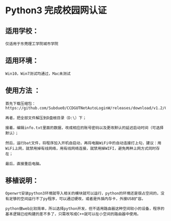 Python3 完成校园网认证
=====================


适用学校：<br>
---------------------
    仅适用于东莞理工学院城市学院
适用环境：<br>
---------------------
    Win10，Win7测试均通过，Mac未测试
使用方法 ：<br>
--------------------
    首先下载压缩包：https://github.com/Subdue0/CCDGUTNetAutoLoginW/releases/download/v1.2/CCDGUTAutoLogin.rar
    
    再者，把全部文件解压到D盘根目录（D:\）下；
    
    接着，编辑info.txt里面的数据，改成相应的账号密码以及更改默认的延迟启动时间（可选择默认）；
    
    然后，运行bat文件，将程序加入开机自启动，再将电脑WiFi中的自动连接打上勾，建议：用WiFi上网，就禁用掉有线网络，用有线网络连接，就禁用掉WIFI，避免两种上网方式同时存在；
    
    最后，直接重启电脑。
移植说明：<br>
--------------------
    Openwrt安装python3环境就导入相关的模块就可以运行，python的环境还是很占空间的，没有足够的空间运行不了py程序，可以通过硬改，或者是外插内存卡，外接USB扩容。
    
    python做web比较简单，所以选择python开发，但不适用路由器这种空间较小的设备，程序的基本逻辑已经构建的差不多了，只需改写成C++就可以在小空间的路由器中使用。
